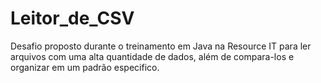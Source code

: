 # Leitor_de_CSV
Desafio proposto durante o treinamento em Java na Resource IT para ler arquivos com uma alta quantidade de dados, além de compara-los e organizar em um padrão especifico.
